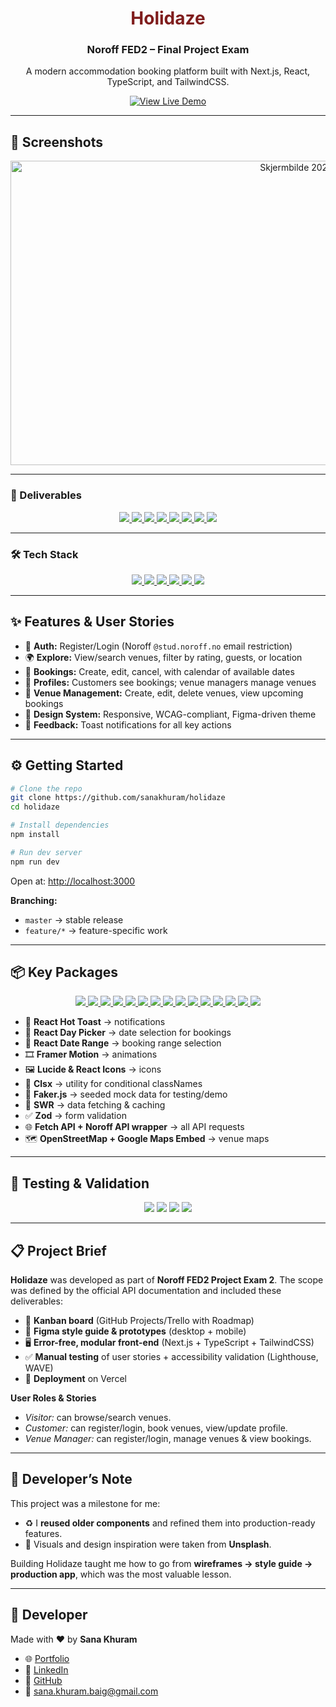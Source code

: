 <div align="center">
  <h1 style="color:#7f1d1d;">Holidaze</h1>
  <h3>Noroff FED2 – Final Project Exam</h3>
  <p>A modern accommodation booking platform built with Next.js, React, TypeScript, and TailwindCSS.</p>
  <a href="https://holidaze-green.vercel.app/" target="_blank">
    <img src="https://img.shields.io/badge/View%20Live-Demo-7f1d1d?style=for-the-badge&logo=vercel&logoColor=white" alt="View Live Demo" />
  </a>
</div>

---

## 📸 Screenshots

<p align="center">
  
<img width="999" height="487" alt="Skjermbilde 2025-09-22 142902" src="https://github.com/user-attachments/assets/351a25ec-b61a-45d5-9ec9-12eeaade8c7d" />

---

### 🚀 Deliverables

<p align="center">  
  <a href="https://github.com/users/sanakhuram/projects/6" target="_blank">  
    <img src="https://img.shields.io/badge/Kanban-Board-0A66C2?style=for-the-badge&logo=trello&logoColor=white" />  
  </a>  
  <a href="https://github.com/users/sanakhuram/projects/6/views/2" target="_blank">  
    <img src="https://img.shields.io/badge/Gantt-Chart-4682B4?style=for-the-badge&logo=clockify&logoColor=white" />  
  </a>  
  <a href="https://www.figma.com/design/4ya7bUgAL0onYXAJuJklb1/Holidaze?node-id=48-3" target="_blank">  
    <img src="https://img.shields.io/badge/Figma-Style%20Guide-FF4500?style=for-the-badge&logo=figma&logoColor=white" />  
  </a>  
  <a href="https://www.figma.com/design/4ya7bUgAL0onYXAJuJklb1/Holidaze?node-id=72-42" target="_blank">  
    <img src="https://img.shields.io/badge/Figma-Wireframes-FF1493?style=for-the-badge&logo=figma&logoColor=white" />  
  </a>  
  <a href="https://www.figma.com/design/4ya7bUgAL0onYXAJuJklb1/Holidaze?node-id=48-2" target="_blank">  
    <img src="https://img.shields.io/badge/Figma-Mobile%20Prototype-FF8C00?style=for-the-badge&logo=figma&logoColor=white" />  
  </a>  
  <a href="https://www.figma.com/design/4ya7bUgAL0onYXAJuJklb1/Holidaze?node-id=0-1" target="_blank">  
    <img src="https://img.shields.io/badge/Figma-Desktop%20Prototype-DC143C?style=for-the-badge&logo=figma&logoColor=white" />  
  </a>  
  <a href="https://github.com/sanakhuram/holidaze" target="_blank">  
    <img src="https://img.shields.io/badge/GitHub-Repository-181717?style=for-the-badge&logo=github&logoColor=white" />  
  </a>  
  <a href="https://holidaze-green.vercel.app/" target="_blank">  
    <img src="https://img.shields.io/badge/View-Live%20Demo-7f1d1d?style=for-the-badge&logo=vercel&logoColor=white" />  
  </a>  
</p>

---

### 🛠️ Tech Stack

<p align="center">  
  <a href="https://react.dev/" target="_blank">  
    <img src="https://img.shields.io/badge/React-19-61DAFB?style=for-the-badge&logo=react&logoColor=black" />  
  </a>  
  <a href="https://nextjs.org/" target="_blank">  
    <img src="https://img.shields.io/badge/Next.js-15-000000?style=for-the-badge&logo=nextdotjs&logoColor=white" />  
  </a>  
  <a href="https://www.typescriptlang.org/" target="_blank">  
    <img src="https://img.shields.io/badge/TypeScript-5-3178C6?style=for-the-badge&logo=typescript&logoColor=white" />  
  </a>  
  <a href="https://tailwindcss.com/" target="_blank">  
    <img src="https://img.shields.io/badge/TailwindCSS-3-38B2AC?style=for-the-badge&logo=tailwindcss&logoColor=white" />  
  </a>  
  <a href="https://www.canva.com/" target="_blank">  
    <img src="https://img.shields.io/badge/Canva-Design-00C4CC?style=for-the-badge&logo=canva&logoColor=white" />  
  </a>  
  <a href="https://www.figma.com/" target="_blank">  
    <img src="https://img.shields.io/badge/Figma-Design%20System-F24E1E?style=for-the-badge&logo=figma&logoColor=white" />  
  </a>  
</p>

---

## ✨ Features & User Stories

- 🔑 **Auth:** Register/Login (Noroff `@stud.noroff.no` email restriction)
- 🌍 **Explore:** View/search venues, filter by rating, guests, or location
- 📅 **Bookings:** Create, edit, cancel, with calendar of available dates
- 👤 **Profiles:** Customers see bookings; venue managers manage venues
- 🏡 **Venue Management:** Create, edit, delete venues, view upcoming bookings
- 🎨 **Design System:** Responsive, WCAG-compliant, Figma-driven theme
- 💬 **Feedback:** Toast notifications for all key actions

---

## ⚙️ Getting Started

```bash
# Clone the repo
git clone https://github.com/sanakhuram/holidaze
cd holidaze

# Install dependencies
npm install

# Run dev server
npm run dev
```

Open at: [http://localhost:3000](http://localhost:3000)

**Branching:**

- `master` → stable release
- `feature/*` → feature-specific work

---

## 📦 Key Packages

<p align="center">
  <a href="https://nextjs.org/" target="_blank">
    <img src="https://img.shields.io/badge/Next.js-15-000000?style=for-the-badge&logo=nextdotjs&logoColor=white" />
  </a>
  <a href="https://react.dev/" target="_blank">
    <img src="https://img.shields.io/badge/React-19-61DAFB?style=for-the-badge&logo=react&logoColor=black" />
  </a>
  <a href="https://tailwindcss.com/" target="_blank">
    <img src="https://img.shields.io/badge/TailwindCSS-38B2AC?style=for-the-badge&logo=tailwindcss&logoColor=white" />
  </a>
  <a href="https://react-hot-toast.com/" target="_blank">
    <img src="https://img.shields.io/badge/React--Hot--Toast-FF69B4?style=for-the-badge&logo=react&logoColor=white" />
  </a>
  <a href="https://react-day-picker.js.org/" target="_blank">
    <img src="https://img.shields.io/badge/React--Day--Picker-9370DB?style=for-the-badge&logo=react&logoColor=white" />
  </a>
  <a href="https://github.com/hypeserver/react-date-range" target="_blank">
    <img src="https://img.shields.io/badge/React--Date--Range-FFA500?style=for-the-badge&logo=react&logoColor=white" />
  </a>
  <a href="https://lucide.dev/" target="_blank">
    <img src="https://img.shields.io/badge/Lucide--React-FF5722?style=for-the-badge&logo=react&logoColor=white" />
  </a>
  <a href="https://react-icons.github.io/react-icons/" target="_blank">
    <img src="https://img.shields.io/badge/React--Icons-009688?style=for-the-badge&logo=react&logoColor=white" />
  </a>
  <a href="https://www.framer.com/motion/" target="_blank">
    <img src="https://img.shields.io/badge/Framer--Motion-00C4FF?style=for-the-badge&logo=framer&logoColor=black" />
  </a>
  <a href="https://github.com/lukeed/clsx" target="_blank">
    <img src="https://img.shields.io/badge/Clsx-Utility-008080?style=for-the-badge&logo=typescript&logoColor=white" />
  </a>
  <a href="https://github.com/faker-js/faker" target="_blank">
    <img src="https://img.shields.io/badge/Faker.js-Mock%20Data-DC143C?style=for-the-badge&logo=javascript&logoColor=white" />
  </a>
  <a href="https://swr.vercel.app/" target="_blank">
    <img src="https://img.shields.io/badge/SWR-1E90FF?style=for-the-badge&logo=vercel&logoColor=white" />
  </a>
  <a href="https://zod.dev/" target="_blank">
    <img src="https://img.shields.io/badge/Zod-4CAF50?style=for-the-badge&logo=zod&logoColor=white" />
  </a>
  <a href="https://www.openstreetmap.org/" target="_blank">
    <img src="https://img.shields.io/badge/OpenStreetMap-Map%20Embed-6DA55F?style=for-the-badge&logo=openstreetmap&logoColor=white" />
  </a>
  <a href="https://www.google.com/maps" target="_blank">
    <img src="https://img.shields.io/badge/Google%20Maps-Embed-4285F4?style=for-the-badge&logo=googlemaps&logoColor=white" />
  </a>
</p>

- 🔔 **React Hot Toast** → notifications  
- 📅 **React Day Picker** → date selection for bookings  
- 📆 **React Date Range** → booking range selection  
- 🎞️ **Framer Motion** → animations  
- 🖼️ **Lucide & React Icons** → icons  
- 🎨 **Clsx** → utility for conditional classNames  
- 🧪 **Faker.js** → seeded mock data for testing/demo  
- 📡 **SWR** → data fetching & caching  
- ✅ **Zod** → form validation  
- 🌐 **Fetch API + Noroff API wrapper** → all API requests  
- 🗺️ **OpenStreetMap + Google Maps Embed** → venue maps  

---

## 🧪 Testing & Validation

<p align="center">
  <img src="https://img.shields.io/badge/Lighthouse-95%2B-red?style=for-the-badge&logo=lighthouse&logoColor=white" />
  <img src="https://img.shields.io/badge/Axe--Core-No%20critical%20issues-pink?style=for-the-badge&logo=axe&logoColor=white" />
  <img src="https://img.shields.io/badge/WAVE-Contrast%20%26%20ARIA%20checked-purple?style=for-the-badge&logo=wave&logoColor=white" />
  <img src="https://img.shields.io/badge/W3C%20HTML%20Validator-Passed-green?style=for-the-badge&logo=w3c&logoColor=white" />
</p>

---

## 📋 Project Brief

**Holidaze** was developed as part of **Noroff FED2 Project Exam 2**.
The scope was defined by the official API documentation and included these deliverables:

- 📌 **Kanban board** (GitHub Projects/Trello with Roadmap)
- 🎨 **Figma style guide & prototypes** (desktop + mobile)
- 🖥️ **Error-free, modular front-end** (Next.js + TypeScript + TailwindCSS)
- ✅ **Manual testing** of user stories + accessibility validation (Lighthouse, WAVE)
- 🚀 **Deployment** on Vercel

**User Roles & Stories**

- _Visitor:_ can browse/search venues.
- _Customer:_ can register/login, book venues, view/update profile.
- _Venue Manager:_ can register/login, manage venues & view bookings.

---

## 📝 Developer’s Note

This project was a milestone for me:

- ♻️ I **reused older components** and refined them into production-ready features.
- 🌅 Visuals and design inspiration were taken from **Unsplash**.

Building Holidaze taught me how to go from **wireframes → style guide → production app**, which was the most valuable lesson.

---

## 👤 Developer

Made with ❤️ by **Sana Khuram**

- 🌐 [Portfolio](https://skhuram.netlify.app/)
- 💼 [LinkedIn](https://www.linkedin.com/in/sana-khuram-157ba02b7/)
- 🐙 [GitHub](https://github.com/sanakhuram)
- 📧 [sana.khuram.baig@gmail.com](mailto:sana.khuram.baig@gmail.com)
